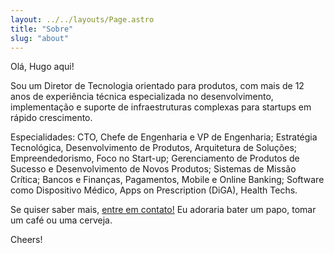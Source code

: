 ```yaml
---
layout: ../../layouts/Page.astro
title: "Sobre"
slug: "about"
---
```


Olá, Hugo aqui!

Sou um Diretor de Tecnologia orientado para produtos, com mais de 12 anos de experiência técnica especializada no desenvolvimento, implementação e suporte de infraestruturas complexas para startups em rápido crescimento.

Especialidades: CTO, Chefe de Engenharia e VP de Engenharia; Estratégia Tecnológica, Desenvolvimento de Produtos, Arquitetura de Soluções; Empreendedorismo, Foco no Start-up; Gerenciamento de Produtos de Sucesso e Desenvolvimento de Novos Produtos; Sistemas de Missão Crítica; Bancos e Finanças, Pagamentos, Mobile e Online Banking; Software como Dispositivo Médico, Apps on Prescription (DiGA), Health Techs.

Se quiser saber mais, [entre em contato!](/pt/contact) Eu adoraria bater um papo, tomar um café ou uma cerveja.

Cheers!
